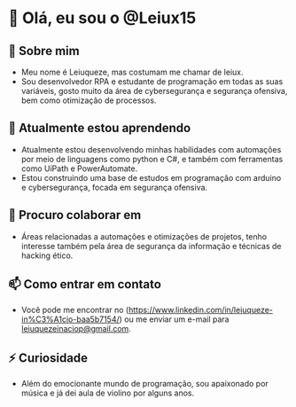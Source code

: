 # 👋 Olá, eu sou o @Leiux15

## 👀 Sobre mim
- Meu nome é Leiuqueze, mas costumam me chamar de leiux.
- Sou desenvolvedor RPA e estudante de programação em todas as suas variáveis, gosto muito da área de cybersegurança e segurança ofensiva, bem como otimização de processos.

## 🌱 Atualmente estou aprendendo
- Atualmente estou desenvolvendo minhas habilidades com automações por meio de linguagens como python e C#, e também com ferramentas como UiPath e PowerAutomate.
- Estou construindo uma base de estudos em programação com arduino e cybersegurança, focada em segurança ofensiva.

## 💞️ Procuro colaborar em
- Áreas relacionadas a automações e otimizações de projetos, tenho interesse também pela área de segurança da informação e técnicas de hacking ético.

## 📫 Como entrar em contato
- Você pode me encontrar no (https://www.linkedin.com/in/leiuqueze-in%C3%A1cio-baa5b7154/) ou me enviar um e-mail para leiuquezeinaciop@gmail.com.

## ⚡ Curiosidade
- Além do emocionante mundo de programação, sou apaixonado por música e já dei aula de violino por alguns anos.
